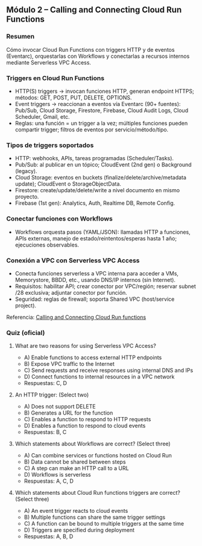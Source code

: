 ## Módulo 2 – Calling and Connecting Cloud Run Functions

### Resumen
Cómo invocar Cloud Run Functions con triggers HTTP y de eventos (Eventarc), orquestarlas con Workflows y conectarlas a recursos internos mediante Serverless VPC Access.

### Triggers en Cloud Run Functions
- HTTP(S) triggers → invocan funciones HTTP, generan endpoint HTTPS; métodos: GET, POST, PUT, DELETE, OPTIONS.
- Event triggers → reaccionan a eventos vía Eventarc (90+ fuentes): Pub/Sub, Cloud Storage, Firestore, Firebase, Cloud Audit Logs, Cloud Scheduler, Gmail, etc.
- Reglas: una función = un trigger a la vez; múltiples funciones pueden compartir trigger; filtros de eventos por servicio/método/tipo.

### Tipos de triggers soportados
- HTTP: webhooks, APIs, tareas programadas (Scheduler/Tasks).
- Pub/Sub: al publicar en un tópico; CloudEvent (2nd gen) o Background (legacy).
- Cloud Storage: eventos en buckets (finalize/delete/archive/metadata update); CloudEvent o StorageObjectData.
- Firestore: create/update/delete/write a nivel documento en mismo proyecto.
- Firebase (1st gen): Analytics, Auth, Realtime DB, Remote Config.

### Conectar funciones con Workflows
- Workflows orquesta pasos (YAML/JSON): llamadas HTTP a funciones, APIs externas, manejo de estado/reintentos/esperas hasta 1 año; ejecuciones observables.

### Conexión a VPC con Serverless VPC Access
- Conecta funciones serverless a VPC interna para acceder a VMs, Memorystore, BBDD, etc., usando DNS/IP internos (sin Internet).
- Requisitos: habilitar API; crear conector por VPC/región; reservar subnet /28 exclusiva; adjuntar conector por función.
- Seguridad: reglas de firewall; soporta Shared VPC (host/service project).

Referencia: [Calling and Connecting Cloud Run functions](https://storage.googleapis.com/cloud-training/T-DVFUNC-I/v1.0.0/od/en/M2_Calling_and_Connecting_Cloud_Run_Functions.pdf)

### Quiz (oficial)
1) What are two reasons for using Serverless VPC Access?
   - A) Enable functions to access external HTTP endpoints
   - B) Expose VPC traffic to the Internet
   - C) Send requests and receive responses using internal DNS and IPs
   - D) Connect functions to internal resources in a VPC network
   - Respuestas: C, D

2) An HTTP trigger: (Select two)
   - A) Does not support DELETE
   - B) Generates a URL for the function
   - C) Enables a function to respond to HTTP requests
   - D) Enables a function to respond to cloud events
   - Respuestas: B, C

3) Which statements about Workflows are correct? (Select three)
   - A) Can combine services or functions hosted on Cloud Run
   - B) Data cannot be shared between steps
   - C) A step can make an HTTP call to a URL
   - D) Workflows is serverless
   - Respuestas: A, C, D

4) Which statements about Cloud Run functions triggers are correct? (Select three)
   - A) An event trigger reacts to cloud events
   - B) Multiple functions can share the same trigger settings
   - C) A function can be bound to multiple triggers at the same time
   - D) Triggers are specified during deployment
   - Respuestas: A, B, D